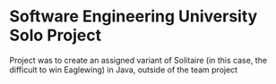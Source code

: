 # Software Engineering University Solo Project
Project was to create an assigned variant of Solitaire (in this case, the difficult to win Eaglewing) in Java, outside of the team project